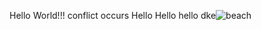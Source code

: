Hello World!!!
conflict occurs
Hello
Hello
hello
dke![beach](https://user-images.githubusercontent.com/103631319/167856778-08316e9b-dd21-4dd2-b12a-4da003cd96ce.jpg)

    
